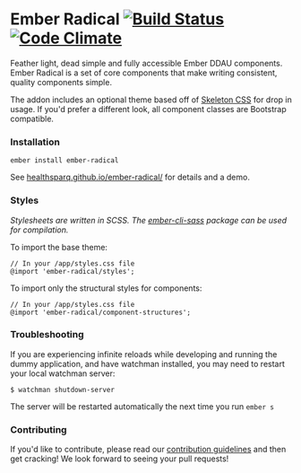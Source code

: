 # Ember Radical [![Build Status](https://travis-ci.org/healthsparq/ember-radical.svg?branch=master)](https://travis-ci.org/healthsparq/ember-radical) [![Code Climate](https://codeclimate.com/github/healthsparq/ember-radical/badges/gpa.svg)](https://codeclimate.com/github/healthsparq/ember-radical)

Feather light, dead simple and fully accessible Ember DDAU components. Ember
Radical is a set of core components that make writing consistent, quality
components simple.

The addon includes an optional theme based off of [Skeleton CSS](http://getskeleton.com/)
for drop in usage. If you'd prefer a different look, all component classes are
Bootstrap compatible.

### Installation

```
ember install ember-radical
```

See [healthsparq.github.io/ember-radical/](https://healthsparq.github.io/ember-radical/) for details and a demo.

### Styles
_Stylesheets are written in SCSS. The [ember-cli-sass](https://github.com/aexmachina/ember-cli-sass)
package can be used for compilation._


To import the base theme:
```
// In your /app/styles.css file
@import 'ember-radical/styles';
```

To import only the structural styles for components:
```
// In your /app/styles.css file
@import 'ember-radical/component-structures';
```

### Troubleshooting

If you are experiencing infinite reloads while developing and running the dummy application, and have watchman installed, you may need to restart your local watchman server:

```
$ watchman shutdown-server
```

The server will be restarted automatically the next time you run `ember s`

### Contributing

If you'd like to contribute, please read our [contribution guidelines](./.github/CONTRIBUTING.md) and then get cracking! We look forward to seeing your pull requests!
